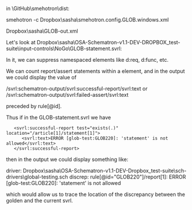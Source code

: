 in \GitHub\smehotron\dist:

smehotron -c Dropbox\sasha\smehotron.config.GLOB.windows.xml 
> 
Dropbox\sasha\GLOB-out.xml

Let's look at Dropbox\sasha\OSA-Schematron-v1.1-DEV-DROPBOX\_test-suite\input-controls\NoGo\GLOB-statement.svrl:

In it, we can suppress namespaced elements like d:req, d:func, etc.

We can count report/assert statements within a <rule> element, and in the output we could display the value of

/svrl:schematron-output/svrl:successful-report/svrl:text
or
/svrl:schematron-output/svrl:failed-assert/svrl:text

preceded by rule[@id].

Thus if in the GLOB-statement.svrl we have
```
   <svrl:successful-report test="exists(.)" location="/article[1]/statement[1]">
      <svrl:text>ERROR [glob-test:GLOB220]: 'statement' is not allowed</svrl:text>
   </svrl:successful-report>
```
then in the output we could display something like:

driver: Dropbox\sasha\OSA-Schematron-v1.1-DEV-Dropbox\_test-suite\sch-drivers\global-testing.sch
discrep: rule[@id="GLOB220"]/report[1]: ERROR [glob-test:GLOB220]: 'statement' is not allowed

which would allow us to trace the location of the discrepancy between the golden and the current svrl.
